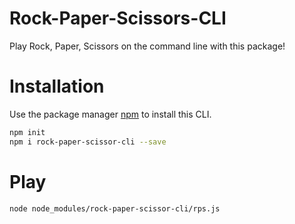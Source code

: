 
# Rock-Paper-Scissors-CLI
Play Rock, Paper, Scissors on the command line with this package!

# Installation
Use the package manager [npm](https://www.npmjs.com/) to install this CLI.
```bash
npm init
npm i rock-paper-scissor-cli --save
```

# Play
```bash
node node_modules/rock-paper-scissor-cli/rps.js
```
